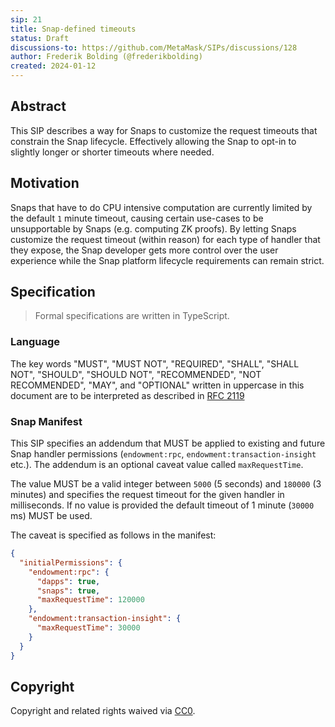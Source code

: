 ```yaml
---
sip: 21
title: Snap-defined timeouts
status: Draft
discussions-to: https://github.com/MetaMask/SIPs/discussions/128
author: Frederik Bolding (@frederikbolding)
created: 2024-01-12
---
```


## Abstract

This SIP describes a way for Snaps to customize the request timeouts that constrain the Snap lifecycle. Effectively allowing the Snap to opt-in to slightly longer or shorter timeouts where needed.

## Motivation

Snaps that have to do CPU intensive computation are currently limited by the default `1` minute timeout, causing certain use-cases to be unsupportable by Snaps (e.g. computing ZK proofs). By letting Snaps customize the request timeout (within reason) for each type of handler that they expose, the Snap developer gets more control over the user experience while the Snap platform lifecycle requirements can remain strict.

## Specification

> Formal specifications are written in TypeScript.

### Language

The key words "MUST", "MUST NOT", "REQUIRED", "SHALL", "SHALL NOT",
"SHOULD", "SHOULD NOT", "RECOMMENDED", "NOT RECOMMENDED", "MAY", and
"OPTIONAL" written in uppercase in this document are to be interpreted as described in [RFC 2119](https://www.ietf.org/rfc/rfc2119.txt)

### Snap Manifest

This SIP specifies an addendum that MUST be applied to existing and future Snap handler permissions (`endowment:rpc`, `endowment:transaction-insight` etc.). The addendum is an optional caveat value called `maxRequestTime`.

The value MUST be a valid integer between `5000` (5 seconds) and `180000` (3 minutes) and specifies the request timeout for the given handler in milliseconds. If no value is provided the default timeout of 1 minute (`30000` ms) MUST be used.

The caveat is specified as follows in the manifest:

```json
{
  "initialPermissions": {
    "endowment:rpc": {
      "dapps": true,
      "snaps": true,
      "maxRequestTime": 120000
    },
    "endowment:transaction-insight": {
      "maxRequestTime": 30000
    }
  }
}
```

## Copyright

Copyright and related rights waived via [CC0](../LICENSE).
